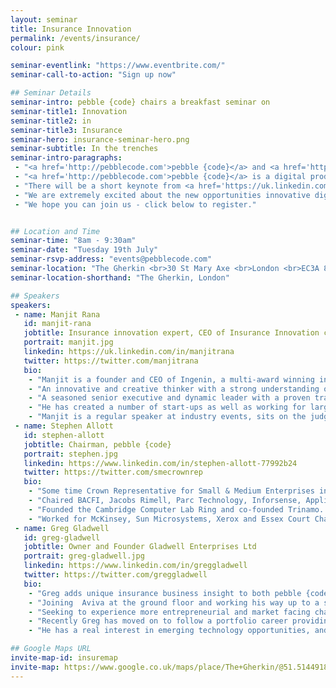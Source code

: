 ```yaml
---
layout: seminar
title: Insurance Innovation
permalink: /events/insurance/
colour: pink

seminar-eventlink: "https://www.eventbrite.com/"
seminar-call-to-action: "Sign up now"

## Seminar Details
seminar-intro: pebble {code} chairs a breakfast seminar on
seminar-title1: Innovation
seminar-title2: in
seminar-title3: Insurance
seminar-hero: insurance-seminar-hero.png
seminar-subtitle: In the trenches
seminar-intro-paragraphs:
 - "<a href='http://pebblecode.com'>pebble {code}</a> and <a href='http://www.ingenin.com/'>Ingenin</a> invite you to join us for a breakfast seminar at <a href='http://searcys.co.uk/venues/the-gherkin/'>Searcys</a> in the Gherkin to discuss the future of technology and innovation in insurance."
 - "<a href='http://pebblecode.com'>pebble {code}</a> is a digital product innovation consultancy with expertise in UX, design and Lean product development, <a href='http://www.ingenin.com/'>Ingenin</a> helps forward thinking insurers create innovative propositions for the constantly connected consumer by helping insurers benefit from disruptive technologies and business models."
 - "There will be a short keynote from <a href='https://uk.linkedin.com/in/manjitrana'>Manjit Rana</a>, Founder & CEO of <a href='http://www.ingenin.com/'>Ingenin</a>, followed by a roundtable discussion, chaired by <a href='http://pebblecode.com'>pebble {code}'s</a> Chairman, <a href='https://en.wikipedia.org/wiki/Stephen_Allott'>Stephen Allott</a>, for a small number of industry movers and shakers to facilitate connections and debate, and ultimately uncover the secret sauce for making innovation happen in insurance."
 - "We are extremely excited about the new opportunities innovative digital solutions can provide in the insurance space and we look forward to discussing it with you."
 - "We hope you can join us - click below to register."


## Location and Time
seminar-time: "8am - 9:30am"
seminar-date: "Tuesday 19th July"
seminar-rsvp-address: "events@pebblecode.com"
seminar-location: "The Gherkin <br>30 St Mary Axe <br>London <br>EC3A 8EP"
seminar-location-shorthand: "The Gherkin, London"

## Speakers
speakers:
 - name: Manjit Rana
   id: manjit-rana
   jobtitle: Insurance innovation expert, CEO of Insurance Innovation consultancy, Ingenin and MD Internet Kit Ltd
   portrait: manjit.jpg
   linkedin: https://uk.linkedin.com/in/manjitrana
   twitter: https://twitter.com/manjitrana
   bio:
    - "Manjit is a founder and CEO of Ingenin, a multi-award winning innovation consultancy created to help insurers grow their businesses through the adoption of disruptive technologies and innovative business models."
    - "An innovative and creative thinker with a strong understanding of trends, developments and issues in the insurance sector in the UK and internationally having worked in the UK, USA and APAC regions and widely considered an expert and thought leader on technology based innovation in the insurance sector."
    - "A seasoned senior executive and dynamic leader with a proven track record of management success in both start-up and corporate arena’s and over 25 years experience of technology based proposition development."
    - "He has created a number of start-ups as well as working for large corporates such as CSC, Fujitsu Consulting and AXA Insurance where he was recruited to help create the AXA Innovation Hub."
    - "Manjit is a regular speaker at industry events, sits on the judging panels of industry awards and is an advisor and mentor to several start-ups."
 - name: Stephen Allott
   id: stephen-allott
   jobtitle: Chairman, pebble {code}
   portrait: stephen.jpg
   linkedin: https://www.linkedin.com/in/stephen-allott-77992b24
   twitter: https://twitter.com/smecrownrep
   bio:
    - "Some time Crown Representative for Small & Medium Enterprises in the Cabinet Office and UK delegate for the D5."
    - "Chaired BACFI, Jacobs Rimell, Parc Technology, Inforsense, Applied Generics, COE Group Plc, The Red Gate Council of Advisers, Tideway Systems and Trinamo. NXD on Bright Computing, Trampoline and Zeus."
    - "Founded the Cambridge Computer Lab Ring and co-founded Trinamo. President, CFO and main board director of Micromuse Inc. (NASDAQ: MUSE)."
    - "Worked for McKinsey, Sun Microsystems, Xerox and Essex Court Chambers. Graduate of Trinity College Cambridge, Barrister (Gray’s Inn), Member of the Bar Council of England and Wales, City Fellow of Hughes Hall Cambridge University."
 - name: Greg Gladwell
   id: greg-gladwell
   jobtitle: Owner and Founder Gladwell Enterprises Ltd
   portrait: greg-gladwell.jpg
   linkedin: https://www.linkedin.com/in/greggladwell
   twitter: https://twitter.com/greggladwell
   bio:
    - "Greg adds unique insurance business insight to both pebble {code} and Ingenin as one of the few people to have successfully delivered in profile leadership roles on both the insurer and supplier sides of the market."
    - "Joining  Aviva at the ground floor and working his way up to a senior level, Greg experienced  many varied senior leadership roles that embraced operational, central service function and change programme management activities."
    - "Seeking to experience more entrepreneurial and market facing challenge he progressed to lead 3 businesses in and around the claims management sector, the most visible of these being as CEO UK & Ireland for Crawford & Company for 3.5 years."
    - "Recently Greg has moved on to follow a portfolio career providing mentoring support to some leaders of tomorrow, consultancy services to existing businesses and advisory insight to a number of start ups."
    - "He has a real interest in emerging technology opportunities, and a large network of contacts from 30+ years in the insurance industry to connect with. His ability to translate ideas and possibilities into valued commercial outcomes completes our tri-party partnership perfectly."

## Google Maps URL
invite-map-id: insuremap
invite-map: https://www.google.co.uk/maps/place/The+Gherkin/@51.5144918,-0.0803065,15z/data=!4m2!3m1!1s0x0:0x5c81b8a1a822fda8?sa=X&ved=0ahUKEwjJzNP_lO3LAhWJ5xoKHcemB-IQ_BIIiwEwEQ
---
```

